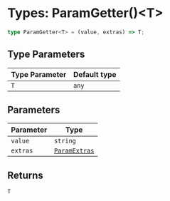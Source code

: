 # Types: ParamGetter()\<T\>

```ts
type ParamGetter<T> = (value, extras) => T;
```

## Type Parameters

| Type Parameter | Default type |
| ------ | ------ |
| `T` | `any` |

## Parameters

| Parameter | Type |
| ------ | ------ |
| `value` | `string` |
| `extras` | [`ParamExtras`](ParamExtras.md) |

## Returns

`T`
